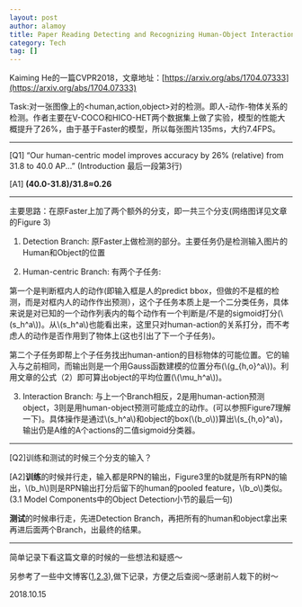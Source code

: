 ```yaml
---
layout: post
author: alamoy
title: Paper Reading Detecting and Recognizing Human-Object Interactions
category: Tech
tag: []
---
```


Kaiming He的一篇CVPR2018，文章地址：[https://arxiv.org/abs/1704.07333](https://arxiv.org/abs/1704.07333)

Task:对一张图像上的<human,action,object>对的检测。即人-动作-物体关系的检测。作者主要在V-COCO和HICO-HET两个数据集上做了实验，模型的性能大概提升了26%，由于基于Faster的模型，所以每张图片135ms，大约7.4FPS。

***
[Q1] “Our human-centric model improves accuracy by 26% (relative) from 31.8 to 40.0 AP...” (Introduction 最后一段第3行)

[A1] **(40.0-31.8)/31.8≈0.26**
***

主要思路：在原Faster上加了两个额外的分支，即一共三个分支(网络图详见文章的Figure 3)

1. Detection Branch: 原Faster上做检测的部分。主要任务仍是检测输入图片的Human和Object的位置

2. Human-centric Branch: 有两个子任务:

<script type="text/javascript" src="http://cdn.mathjax.org/mathjax/latest/MathJax.js?config=default"></script>


   第一个是判断框内人的动作(即输入框是人的predict bbox，但做的不是框的检测，而是对框内人的动作作出预测），这个子任务本质上是一个二分类任务，具体来说是对已知的一个动作列表内的每个动作有一个判断是/不是的sigmoid打分(\\(s_h^a\\))。从\\(s_h^a\\)也能看出来，这里只对human-action的关系打分，而不考虑人的动作是否作用到了物体上(这也引出了下一个子任务)。

   第二个子任务即帮上个子任务找出human-antion的目标物体的可能位置。它的输入与之前相同，而输出则是一个用Gauss函数建模的位置分布(\\(g_{h,o}^a\\))。利用文章的公式（2）即可算出object的平均位置(\\(\mu_h^a\\))。

3. Interaction Branch: 与上一个Branch相反，2是用human-action预测object，3则是用human-object预测可能成立的动作。(可以参照Figure7理解一下)。具体操作是通过\\(s_h^a\\)和object的box(\\(b_o\\))算出\\(s_{h,o}^a\\)，输出仍是A维的A个actions的二值sigmoid分类器。

***
[Q2]训练和测试的时候三个分支的输入？

[A2]**训练**的时候并行走，输入都是RPN的输出，Figure3里的b就是所有RPN的输出，\\(b_h\\)则是RPN输出打分后留下的human的pooled feature，\\(b_o\\)类似。(3.1 Model Components中的Object Detection小节的最后一句)

**测试**的时候串行走，先进Detection Branch，再把所有的human和object拿出来再进后面两个Branch，出最终的结果。
***

简单记录下看这篇文章的时候的一些想法和疑惑～

另参考了一些中文博客([1](https://blog.csdn.net/elaine_bao/article/details/80740012),[2](https://blog.csdn.net/qq_37014750/article/details/82469569?utm_source=blogxgwz7),[3](https://blog.csdn.net/sunshine_010/article/details/80036830?utm_source=blogxgwz1)),做下记录，方便之后查阅～感谢前人栽下的树～

2018.10.15

